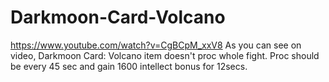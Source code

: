 # Darkmoon-Card-Volcano
https://www.youtube.com/watch?v=CgBCpM_xxV8
As you can see on video, Darkmoon Card: Volcano item doesn't proc whole fight. Proc should be every 45 sec and gain 1600 intellect bonus for 12secs.
